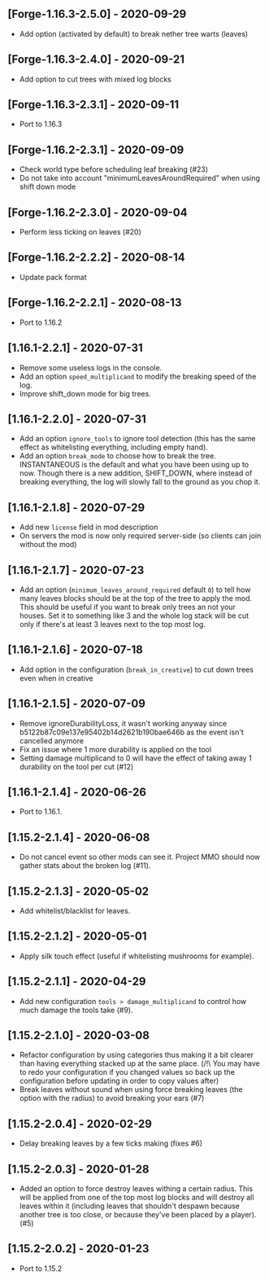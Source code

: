 ## [Forge-1.16.3-2.5.0] - 2020-09-29
* Add option (activated by default) to break nether tree warts (leaves)

## [Forge-1.16.3-2.4.0] - 2020-09-21
* Add option to cut trees with mixed log blocks

## [Forge-1.16.3-2.3.1] - 2020-09-11
* Port to 1.16.3

## [Forge-1.16.2-2.3.1] - 2020-09-09
* Check world type before scheduling leaf breaking (#23)
* Do not take into account "minimumLeavesAroundRequired" when using shift down mode

## [Forge-1.16.2-2.3.0] - 2020-09-04
* Perform less ticking on leaves (#20)

## [Forge-1.16.2-2.2.2] - 2020-08-14
* Update pack format

## [Forge-1.16.2-2.2.1] - 2020-08-13
* Port to 1.16.2

## [1.16.1-2.2.1] - 2020-07-31
* Remove some useless logs in the console.
* Add an option `speed_multiplicand` to modify the breaking speed of the log.
* Improve shift_down mode for big trees.

## [1.16.1-2.2.0] - 2020-07-31
* Add an option `ignore_tools` to ignore tool detection (this has the same effect as whitelisting everything, including empty hand).
* Add an option `break_mode` to choose how to break the tree. INSTANTANEOUS is the default and what you have been using up to now. Though there is a new addition, SHIFT_DOWN, where instead of breaking everything, the log will slowly fall to the ground as you chop it.

## [1.16.1-2.1.8] - 2020-07-29
* Add new `license` field in mod description
* On servers the mod is now only required server-side (so clients can join without the mod)

## [1.16.1-2.1.7] - 2020-07-23
- Add an option (`minimum_leaves_around_required` default `0`) to tell how many leaves blocks should be at the top of the tree to apply the mod. This should be useful if you want to break only trees an not your houses. Set it to something like 3 and the whole log stack will be cut only if there's at least 3 leaves next to the top most log.

## [1.16.1-2.1.6] - 2020-07-18
- Add option in the configuration (`break_in_creative`) to cut down trees even when in creative

## [1.16.1-2.1.5] - 2020-07-09
- Remove ignoreDurabilityLoss, it wasn't working anyway since b5122b87c09e137e95402b14d2621b190bae646b as the event isn't cancelled anymore
- Fix an issue where 1 more durability is applied on the tool
- Setting damage multiplicand to 0 will have the effect of taking away 1 durability on the tool per cut (#12)

## [1.16.1-2.1.4] - 2020-06-26
- Port to 1.16.1.

## [1.15.2-2.1.4] - 2020-06-08
- Do not cancel event so other mods can see it. Project MMO should now gather stats about the broken log (#11).

## [1.15.2-2.1.3] - 2020-05-02
- Add whitelist/blacklist for leaves.

## [1.15.2-2.1.2] - 2020-05-01
- Apply silk touch effect (useful if whitelisting mushrooms for example).

## [1.15.2-2.1.1] - 2020-04-29
- Add new configuration `tools > damage_multiplicand` to control how much damage the tools take (#9).

## [1.15.2-2.1.0] - 2020-03-08
- Refactor configuration by using categories thus making it a bit clearer than having everything stacked up at the same place. (/!\ You may have to redo your configuration if you changed values so back up the configuration before updating in order to copy values after)
- Break leaves without sound when using force breaking leaves (the option with the radius) to avoid breaking your ears (#7)

## [1.15.2-2.0.4] - 2020-02-29
- Delay breaking leaves by a few ticks making (fixes #6)

## [1.15.2-2.0.3] - 2020-01-28
- Added an option to force destroy leaves withing a certain radius. This will be applied from one of the top most log blocks and will destroy all leaves within it (including leaves that shouldn't despawn because another tree is too close, or because they've been placed by a player). (#5)

## [1.15.2-2.0.2] - 2020-01-23
- Port to 1.15.2

